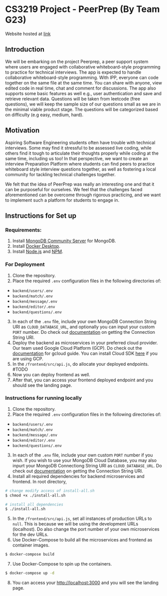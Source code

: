 # CS3219 Project - PeerPrep (By Team G23)

Website hosted at [link](https://web-6i7ougacoq-de.a.run.app/)
## Introduction
We will be embarking on the project Peerprep, a peer support system where users are engaged with collaborative whiteboard-style programming to practice for technical interviews. The app is expected to handle collaborative whiteboard-style programming. With IPP, everyone can code together on the same file at the same time. You can share with anyone, view edited code in real time, chat and comment for
discussions. The app also supports some basic features as well e.g., user authentication and save and retrieve relevant data. Questions will be taken from leetcode (free questions), we will keep the sample size of our questions small as we are in the minimal viable product stage. The questions will be categorized based on difficulty (e.g easy, medium, hard).

## Motivation

Aspiring Software Engineering students often have trouble with technical interviews. Some may find it stressful to be assessed live coding, while others find it tough to articulate their thoughts properly while coding at the same time, including us too! In that perspective, we want to create an interview Preparation Platform where students can find peers to practice whiteboard style interview questions together, as well as fostering a local community for tackling technical challenges together.


We felt that the idea of PeerPrep was really an interesting one and that it can be purposeful for ourselves. We feel that the challenges faced aforementioned can be overcome through rigorous practicing, and we want to implement such a platform for students to engage in. 

## Instructions for Set up
### Requirements:
1. Install [MongoDB Community Server](https://www.mongodb.com/try/download/community) for MongoDB.
2. Install [Docker Desktop](https://www.docker.com/products/docker-desktop).
3. Install [Node.js](https://nodejs.org/en/download/) and [NPM](https://docs.npmjs.com/downloading-and-installing-node-js-and-npm).

### For Deployment
1. Clone the repository.
2. Place the required `.env` configuration files in the following directories of:
  - `backend/users/.env`
  - `backend/match/.env`
  - `backend/message/.env`
  - `backend/editor/.env`
  - `backend/questions/.env`
3. In each of the `.env` file, include your own MongoDB Connection String URI as `CLOUD_DATABASE_URL`, and optionally you can input your custom `PORT` number. Do check out [documentation](https://docs.mongodb.com/manual/reference/connection-string/) on getting the Connection String URI.
4. Deploy the backend as microservices in your preferred cloud provider. Our team used Google Cloud Platform (GCP). Do check out the [documentation](https://cloud.google.com/sdk/gcloud/reference) for gcloud guide. You can install Cloud SDK [here]((https://cloud.google.com/sdk/docs/install)) if you are using GCP.
5. In the `/frontend/src/api.js`, do allocate your deployed endpoints. #TODO
6. Now you can deploy frontend as well.
7. After that, you can access your frontend deployed endpoint and you should see the landing page.

### Instructions for running locally
1. Clone the repository.
2. Place the required `.env` configuration files in the following directories of:
  - `backend/users/.env`
  - `backend/match/.env`
  - `backend/message/.env`
  - `backend/editor/.env`
  - `backend/questions/.env`
3. In each of the `.env` file, include your own custom `PORT` number if you wish. If you wish to use your MongoDB Cloud Database, you may also inpurt your MongoDB Connectiong String URI as `CLOUD_DATABASE_URL`. Do check out [documentation](https://docs.mongodb.com/manual/reference/connection-string/) on getting the Connection String URI.
4. Install all required dependencies for backend microservices and frontend. In root directory,
  ```bash
  # change modify access of install-all.sh
  $ chmod +x ./install-all.sh

  # install all dependencies
  $ ./install-all.sh
  ```
5. In the `/frontend/src/api.js`, set all instances of production URLs to `null`. This is because we will be using the development URLs (localhost). Do also change the port number of your own microservices for the dev URLs.
6. Use Docker-Compose to build all the microservices and frontend as container images.
  ```bash
  $ docker-compose build
  ```
7. Use Docker-Compose to spin up the containers.
  ```bash
  $ docker-compose up -d
  ```
8. You can access your [http://localhost:3000](http://localhost:3000) and you will see the landing page.

